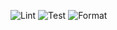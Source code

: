 

![Lint](https://img.shields.io/badge/Lint-Success-green.svg)
![Test](https://img.shields.io/badge/Test-Success-green.svg)
![Format](https://img.shields.io/badge/Format-Success-green.svg)